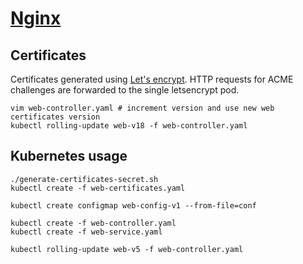 # [Nginx](http://nginx.org/)

## Certificates

Certificates generated using [Let's encrypt](../letsencrypt). HTTP requests for ACME challenges are forwarded to the single letsencrypt pod.

```
vim web-controller.yaml # increment version and use new web certificates version
kubectl rolling-update web-v18 -f web-controller.yaml
```

## Kubernetes usage

```
./generate-certificates-secret.sh
kubectl create -f web-certificates.yaml

kubectl create configmap web-config-v1 --from-file=conf

kubectl create -f web-controller.yaml
kubectl create -f web-service.yaml

kubectl rolling-update web-v5 -f web-controller.yaml
```
